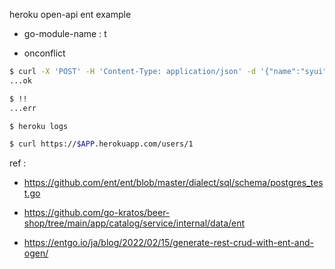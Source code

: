 heroku open-api ent example

- go-module-name : t

- onconflict

```sh
$ curl -X 'POST' -H 'Content-Type: application/json' -d '{"name":"syui"}' "https://$APP.herokuapp.com/users"
...ok

$ !!
...err

$ heroku logs
```

```sh
$ curl https://$APP.herokuapp.com/users/1
```

ref : 

- https://github.com/ent/ent/blob/master/dialect/sql/schema/postgres_test.go

- https://github.com/go-kratos/beer-shop/tree/main/app/catalog/service/internal/data/ent

- https://entgo.io/ja/blog/2022/02/15/generate-rest-crud-with-ent-and-ogen/
